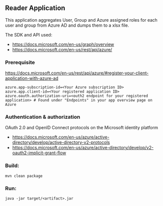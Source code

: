## Reader Application
This application aggregates User, Group and Azure assigned roles for each user and group from Azure AD and dumps them to a xlsx file.

The SDK and API used:
* https://docs.microsoft.com/en-us/graph/overview
* https://docs.microsoft.com/en-us/rest/api/azure/

### Prerequisite
https://docs.microsoft.com/en-us/rest/api/azure/#register-your-client-application-with-azure-ad
```
azure.app-subscription-id=<Your Azure subscription ID>
azure.app.client-id=<Your registered application ID>
azure.oauth.authorization-uri=<outh2 endpoint for your registered application> # Found under "Endpoints" in your app overview page on Azure
```

### Authentication & authorization
OAuth 2.0 and OpenID Connect protocols on the Microsoft identity platform
* https://docs.microsoft.com/en-us/azure/active-directory/develop/active-directory-v2-protocols
* https://docs.microsoft.com/en-us/azure/active-directory/develop/v2-oauth2-implicit-grant-flow

### Build:
```
mvn clean package
```

### Run:
```
java -jar target/<artifact>.jar
```